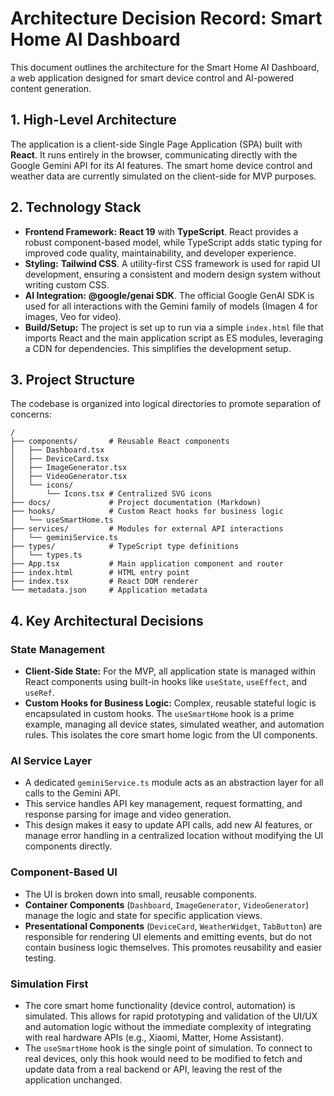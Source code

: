 # Architecture Decision Record: Smart Home AI Dashboard

This document outlines the architecture for the Smart Home AI Dashboard, a web application designed for smart device control and AI-powered content generation.

## 1. High-Level Architecture

The application is a client-side Single Page Application (SPA) built with **React**. It runs entirely in the browser, communicating directly with the Google Gemini API for its AI features. The smart home device control and weather data are currently simulated on the client-side for MVP purposes.

## 2. Technology Stack

- **Frontend Framework:** **React 19** with **TypeScript**. React provides a robust component-based model, while TypeScript adds static typing for improved code quality, maintainability, and developer experience.
- **Styling:** **Tailwind CSS**. A utility-first CSS framework is used for rapid UI development, ensuring a consistent and modern design system without writing custom CSS.
- **AI Integration:** **@google/genai SDK**. The official Google GenAI SDK is used for all interactions with the Gemini family of models (Imagen 4 for images, Veo for video).
- **Build/Setup:** The project is set up to run via a simple `index.html` file that imports React and the main application script as ES modules, leveraging a CDN for dependencies. This simplifies the development setup.

## 3. Project Structure

The codebase is organized into logical directories to promote separation of concerns:

```
/
├── components/       # Reusable React components
│   ├── Dashboard.tsx
│   ├── DeviceCard.tsx
│   ├── ImageGenerator.tsx
│   ├── VideoGenerator.tsx
│   └── icons/
│       └── Icons.tsx # Centralized SVG icons
├── docs/             # Project documentation (Markdown)
├── hooks/            # Custom React hooks for business logic
│   └── useSmartHome.ts
├── services/         # Modules for external API interactions
│   └── geminiService.ts
├── types/            # TypeScript type definitions
│   └── types.ts
├── App.tsx           # Main application component and router
├── index.html        # HTML entry point
├── index.tsx         # React DOM renderer
└── metadata.json     # Application metadata
```

## 4. Key Architectural Decisions

### State Management

- **Client-Side State:** For the MVP, all application state is managed within React components using built-in hooks like `useState`, `useEffect`, and `useRef`.
- **Custom Hooks for Business Logic:** Complex, reusable stateful logic is encapsulated in custom hooks. The `useSmartHome` hook is a prime example, managing all device states, simulated weather, and automation rules. This isolates the core smart home logic from the UI components.

### AI Service Layer

- A dedicated `geminiService.ts` module acts as an abstraction layer for all calls to the Gemini API.
- This service handles API key management, request formatting, and response parsing for image and video generation.
- This design makes it easy to update API calls, add new AI features, or manage error handling in a centralized location without modifying the UI components directly.

### Component-Based UI

- The UI is broken down into small, reusable components.
- **Container Components** (`Dashboard`, `ImageGenerator`, `VideoGenerator`) manage the logic and state for specific application views.
- **Presentational Components** (`DeviceCard`, `WeatherWidget`, `TabButton`) are responsible for rendering UI elements and emitting events, but do not contain business logic themselves. This promotes reusability and easier testing.

### Simulation First

- The core smart home functionality (device control, automation) is simulated. This allows for rapid prototyping and validation of the UI/UX and automation logic without the immediate complexity of integrating with real hardware APIs (e.g., Xiaomi, Matter, Home Assistant).
- The `useSmartHome` hook is the single point of simulation. To connect to real devices, only this hook would need to be modified to fetch and update data from a real backend or API, leaving the rest of the application unchanged.
